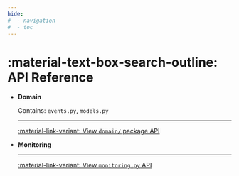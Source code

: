 ```yaml
---
hide:
#  - navigation
#  - toc
---
```


# :material-text-box-search-outline: **API** Reference

<div class="grid cards" markdown>


-   __Domain__&nbsp;&nbsp;

    Contains: `events.py`, `models.py`

    ---

    [:material-link-variant: View `domain/` package API](domain/)

-   __Monitoring__&nbsp;&nbsp;

    ---

    [:material-link-variant: View `monitoring.py` API](monitoring.md)

</div>
